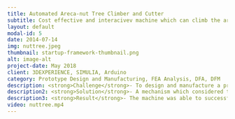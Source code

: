 ```yaml
---
title: Automated Areca-nut Tree Climber and Cutter
subtitle: Cost effective and interacivev machine which can climb the areca nut tree and cut fruits
layout: default
modal-id: 5
date: 2014-07-14
img: nuttree.jpeg
thumbnail: startup-framework-thumbnail.png
alt: image-alt
project-date: May 2018
client: 3DEXPERIENCE, SIMULIA, Arduino 
category: Prototype Design and Manufacturing, FEA Analysis, DFA, DFM
description: <strong>Challenge</strong>- To design and manufacture a prototype of costeffective and easy interactive machine which can climb the areca nut tree and to cut the fruits attached to the tree. 
description2: <strong>Solution</strong>- A mechanism which considered the varying diameter of the trunk of the areca nut tree was developed. Also, keeping in mind the robustness of the machine static analysis results were obtained with the help of simulation software.
description3: <strong>Result</strong>- The machine was able to successfully climb the tree with 33% reduced time that would take an average skilled person to climb tree. Also, the machine cost was less by % compared to wages of the person who climbed the trees per acre.
video: nuttree.mp4
---
```

